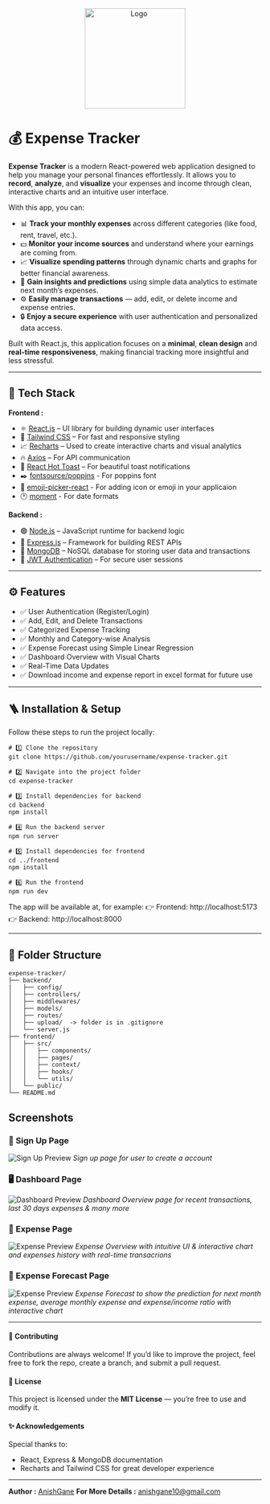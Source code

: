 <div align="center">
    <img src="./frontend/public/images/Logo.webp" width='200' alt="Logo"/>
</div>

# 💰 Expense Tracker

**Expense Tracker** is a modern React-powered web application designed to help you manage your personal finances effortlessly.
It allows you to **record**, **analyze**, and **visualize** your expenses and income through clean, interactive charts and an intuitive user interface.

With this app, you can:

- 📊 **Track your monthly expenses** across different categories (like food, rent, travel, etc.).
- 💵 **Monitor your income sources** and understand where your earnings are coming from.
- 📈 **Visualize spending patterns** through dynamic charts and graphs for better financial awareness.
- 🧠 **Gain insights and predictions** using simple data analytics to estimate next month’s expenses.
- ⚙️ **Easily manage transactions** — add, edit, or delete income and expense entries.
- 🔒 **Enjoy a secure experience** with user authentication and personalized data access.

Built with React.js, this application focuses on a **minimal**, **clean design** and **real-time responsiveness**, making financial tracking more insightful and less stressful.

---

## 🧰 Tech Stack

**Frontend :**

- ⚛️ [React.js](https://react.dev/) – UI library for building dynamic user interfaces
- 🎨 [Tailwind CSS](https://tailwindcss.com/) – For fast and responsive styling
- 📈 [Recharts](https://recharts.org/) – Used to create interactive charts and visual analytics
- 🔥 [Axios](https://axios-http.com/) – For API communication
- 🍞 [React Hot Toast](https://react-hot-toast.com/) – For beautiful toast notifications
- ✒️ [fontsource/poppins](https://www.npmjs.com/package/@fontsource/poppins) - For poppins font
- 🤨 [emoji-picker-react](https://www.npmjs.com/package/emoji-picker-react) - For adding icon or emoji in your applicaion
- 🕐 [moment](https://momentjs.com/docs/) - For date formats

**Backend :**

- 🟢 [Node.js](https://nodejs.org/) – JavaScript runtime for backend logic
- 🚀 [Express.js](https://expressjs.com/) – Framework for building REST APIs
- 🍃 [MongoDB](https://www.mongodb.com/) – NoSQL database for storing user data and transactions
- 🔐 [JWT Authentication](https://jwt.io/) – For secure user sessions

---

## ⚙️ Features

- ✅ User Authentication (Register/Login)
- ✅ Add, Edit, and Delete Transactions
- ✅ Categorized Expense Tracking
- ✅ Monthly and Category-wise Analysis
- ✅ Expense Forecast using Simple Linear Regression
- ✅ Dashboard Overview with Visual Charts
- ✅ Real-Time Data Updates
- ✅ Download income and expense report in excel format for future use

---

## 🪜 Installation & Setup

Follow these steps to run the project locally:

```
# 1️⃣ Clone the repository
git clone https://github.com/yourusername/expense-tracker.git

# 2️⃣ Navigate into the project folder
cd expense-tracker

# 3️⃣ Install dependencies for backend
cd backend
npm install

# 4️⃣ Run the backend server
npm run server

# 5️⃣ Install dependencies for frontend
cd ../frontend
npm install

# 6️⃣ Run the frontend
npm run dev

```

The app will be available at, for example:
👉 Frontend: http://localhost:5173
👉 Backend: http://localhost:8000

---

## 📂 Folder Structure

```
expense-tracker/
├── backend/
|   ├── config/
│   ├── controllers/
│   ├── middlewares/
│   ├── models/
│   ├── routes/
│   ├── upload/  -> folder is in .gitignore
│   └── server.js
├── frontend/
│   ├── src/
│   │   ├── components/
│   │   ├── pages/
│   │   ├── context/
│   │   ├── hooks/
│   │   └── utils/
│   └── public/
└── README.md

```

## Screenshots

### 🔐 Sign Up Page

![Sign Up Preview](./frontend/public/previews/Auth_preview.png)
_Sign up page for user to create a account_

### 🖥️ Dashboard Page

![Dashboard Preview](./frontend/public/previews/dashboard_preview.png)
_Dashboard Overview page for recent transactions, last 30 days expenses & many more_

### 💸 Expense Page

![Expense Preview](./frontend/public/previews/expense_preview.png)
_Expense Overview with intuitive UI & interactive chart and expenses history with real-time transacrions_

### 💸 Expense Forecast Page

![Expense Preview](./frontend/public/previews/expenseforecast_preview.png)
_Expense Forecast to show the prediction for next month expense, average monthly expense and expense/income ratio with interactive chart_

---

#### 🤝 Contributing

Contributions are always welcome!
If you’d like to improve the project, feel free to fork the repo, create a branch, and submit a pull request.

#### 📜 License

This project is licensed under the **MIT License** — you’re free to use and modify it.

#### ✨ Acknowledgements

Special thanks to:

- React, Express & MongoDB documentation
- Recharts and Tailwind CSS for great developer experience

---

**Author :** [AnishGane](https://github.com/AnishGane)
**For More Details :** anishgane10@gmail.com
